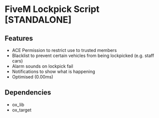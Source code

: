 # FiveM Lockpick Script [STANDALONE]

## **Features**
- ACE Permission to restrict use to trusted members
- Blacklist to prevent certain vehicles from being lockpicked (e.g. staff cars)
- Alarm sounds on lockpick fail
- Notifications to show what is happening
- Optimised (0.00ms)

## **Dependencies**
- ox_lib
- ox_target

